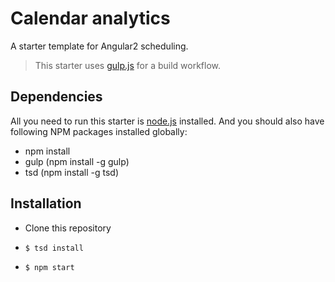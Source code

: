 # Calendar analytics 

A starter template for Angular2 scheduling.

> This starter uses [gulp.js](http://gulpjs.com/) for a build workflow.

## Dependencies

All you need to run this starter is [node.js](https://nodejs.org/) installed. And you should also have following NPM packages installed globally:


  - npm install
  - gulp (npm install -g gulp)
  - tsd (npm install -g tsd)
  
## Installation
* Clone this repository

* `$ tsd install`
* `$ npm start`

